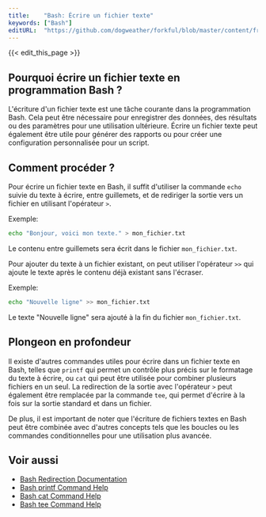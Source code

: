 ```yaml
---
title:    "Bash: Écrire un fichier texte"
keywords: ["Bash"]
editURL:  "https://github.com/dogweather/forkful/blob/master/content/fr/bash/writing-a-text-file.md"
---
```


{{< edit_this_page >}}

## Pourquoi écrire un fichier texte en programmation Bash ?

L'écriture d'un fichier texte est une tâche courante dans la programmation Bash. Cela peut être nécessaire pour enregistrer des données, des résultats ou des paramètres pour une utilisation ultérieure. Écrire un fichier texte peut également être utile pour générer des rapports ou pour créer une configuration personnalisée pour un script.

## Comment procéder ?

Pour écrire un fichier texte en Bash, il suffit d'utiliser la commande `echo` suivie du texte à écrire, entre guillemets, et de rediriger la sortie vers un fichier en utilisant l'opérateur `>`.

Exemple:

```Bash
echo "Bonjour, voici mon texte." > mon_fichier.txt
```

Le contenu entre guillemets sera écrit dans le fichier `mon_fichier.txt`.

Pour ajouter du texte à un fichier existant, on peut utiliser l'opérateur `>>` qui ajoute le texte après le contenu déjà existant sans l'écraser.

Exemple:

```Bash
echo "Nouvelle ligne" >> mon_fichier.txt
```

Le texte "Nouvelle ligne" sera ajouté à la fin du fichier `mon_fichier.txt`.

## Plongeon en profondeur

Il existe d'autres commandes utiles pour écrire dans un fichier texte en Bash, telles que `printf` qui permet un contrôle plus précis sur le formatage du texte à écrire, ou `cat` qui peut être utilisée pour combiner plusieurs fichiers en un seul. La redirection de la sortie avec l'opérateur `>` peut également être remplacée par la commande `tee`, qui permet d'écrire à la fois sur la sortie standard et dans un fichier.

De plus, il est important de noter que l'écriture de fichiers textes en Bash peut être combinée avec d'autres concepts tels que les boucles ou les commandes conditionnelles pour une utilisation plus avancée.

## Voir aussi

- [Bash Redirection Documentation](https://www.gnu.org/savannah-checkouts/gnu/bash/manual/bash.html#Redirections)
- [Bash printf Command Help](https://www.gnu.org/savannah-checkouts/gnu/bash/manual/bash.html#printf-Builtin)
- [Bash cat Command Help](https://www.gnu.org/savannah-checkouts/gnu/bash/manual/bash.html#The-cat-Builtin)
- [Bash tee Command Help](https://www.gnu.org/savannah-checkouts/gnu/bash/manual/bash.html#The-tee-Builtin)